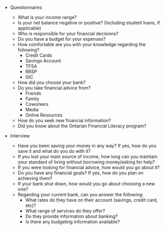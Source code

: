 - Questionnaires
    - What is your income range?
    - Is your net balance negative or positive? (Including student loans, if applicable)
    - Who is responsible for your financial decisions?
    - Do you have a budget for your expenses?
    - How comfortable are you with your knowledge regarding the following?
        - Credit Cards
        - Savings Account
        - TFSA
        - RRSP
        - GIC
    - How did you choose your bank?
    - Do you take financial advice from?
        - Friends
        - Family
        - Coworkers
        - Media
        - Online Resources
    - How do you seek new financial information?
    - Did you know about the Ontarian Financial Literacy program?


- Interview
    - Have you been saving your money in any way? If yes, how do you save it and what do you do with it?
    - If you lost your main source of income, how long can you maintain your standard of living without borrowing money/asking for help?
    - If you were looking for financial advice, how would you go about it?
    - Do you have any financial goals? If yes, how do you plan on achieving them?
    - If your bank shut down, how would you go about choosing a new one?
    - Regarding your current bank, can you answer the following:
        - What rates do they have on their account (savings, credit card, etc)?
        - What range of services do they offer?
        - Do they provide information about banking?
        - Is there any budgeting information available?